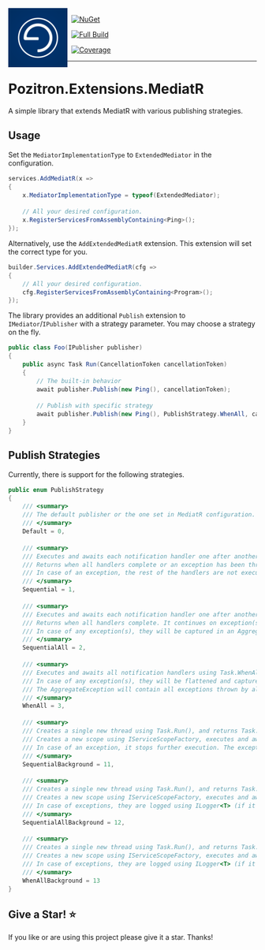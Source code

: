 <img align="left" src="pozitronlogo.png" width="120" height="120">

&nbsp; [![NuGet](https://img.shields.io/nuget/v/Pozitron.Extensions.MediatR.svg)](https://www.nuget.org/packages/Pozitron.Extensions.MediatR)

&nbsp; [![Full Build](https://github.com/fiseni/Pozitron.Extensions.MediatR/actions/workflows/build.yml/badge.svg)](https://github.com/fiseni/Pozitron.Extensions.MediatR/actions/workflows/build.yml)

&nbsp; [![Coverage](https://extensionsmediatr.fiseni.com/badge_combined.svg)](https://extensionsmediatr.fiseni.com)

---
# Pozitron.Extensions.MediatR

A simple library that extends MediatR with various publishing strategies.

## Usage

Set the `MediatorImplementationType` to `ExtendedMediator` in the configuration.

```csharp
services.AddMediatR(x =>
{
    x.MediatorImplementationType = typeof(ExtendedMediator);

    // All your desired configuration.
    x.RegisterServicesFromAssemblyContaining<Ping>();
});
```

Alternatively, use the `AddExtendedMediatR` extension. This extension will set the correct type for you.
```csharp
builder.Services.AddExtendedMediatR(cfg =>
{
    // All your desired configuration.
    cfg.RegisterServicesFromAssemblyContaining<Program>();
});
```

The library provides an additional `Publish` extension to `IMediator`/`IPublisher` with a strategy parameter. You may choose a strategy on the fly.

```csharp
public class Foo(IPublisher publisher)
{
    public async Task Run(CancellationToken cancellationToken)
    {
        // The built-in behavior
        await publisher.Publish(new Ping(), cancellationToken);

        // Publish with specific strategy
        await publisher.Publish(new Ping(), PublishStrategy.WhenAll, cancellationToken);
    }
}
```

## Publish Strategies

Currently, there is support for the following strategies.

```csharp
public enum PublishStrategy
{
    /// <summary>
    /// The default publisher or the one set in MediatR configuration.
    /// </summary>
    Default = 0,

    /// <summary>
    /// Executes and awaits each notification handler one after another.
    /// Returns when all handlers complete or an exception has been thrown.
    /// In case of an exception, the rest of the handlers are not executed.
    /// </summary>
    Sequential = 1,

    /// <summary>
    /// Executes and awaits each notification handler one after another.
    /// Returns when all handlers complete. It continues on exception(s).
    /// In case of any exception(s), they will be captured in an AggregateException.
    /// </summary>
    SequentialAll = 2,

    /// <summary>
    /// Executes and awaits all notification handlers using Task.WhenAll. It does not create a separate thread explicitly.
    /// In case of any exception(s), they will be flattened and captured in an AggregateException.
    /// The AggregateException will contain all exceptions thrown by all handlers, including OperationCanceled exceptions.
    /// </summary>
    WhenAll = 3,

    /// <summary>
    /// Creates a single new thread using Task.Run(), and returns Task.Completed immediately.
    /// Creates a new scope using IServiceScopeFactory, executes and awaits all handlers sequentially.
    /// In case of an exception, it stops further execution. The exception is logged using ILogger<T> (if it's registered in DI).
    /// </summary>
    SequentialBackground = 11,

    /// <summary>
    /// Creates a single new thread using Task.Run(), and returns Task.Completed immediately.
    /// Creates a new scope using IServiceScopeFactory, executes and awaits all handlers sequentially.
    /// In case of exceptions, they are logged using ILogger<T> (if it's registered in DI).
    /// </summary>
    SequentialAllBackground = 12,

    /// <summary>
    /// Creates a single new thread using Task.Run(), and returns Task.Completed immediately.
    /// Creates a new scope using IServiceScopeFactory, executes and awaits all handlers using Task.WhenAll.
    /// In case of exceptions, they are logged using ILogger<T> (if it's registered in DI).
    /// </summary>
    WhenAllBackground = 13
}
```

## Give a Star! :star:
If you like or are using this project please give it a star. Thanks!
